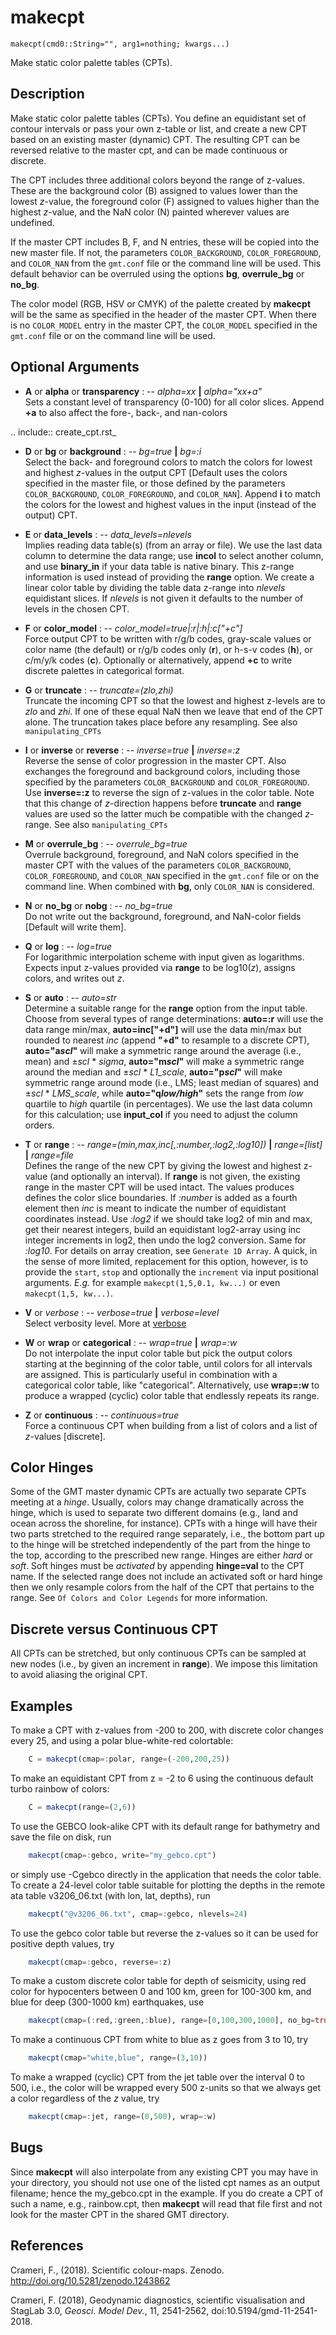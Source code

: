 # makecpt

	makecpt(cmd0::String="", arg1=nothing; kwargs...)

Make static color palette tables (CPTs).

Description
-----------

Make static color palette tables (CPTs). You define an equidistant set of contour intervals or
pass your own z-table or list, and create a new CPT based on an existing master (dynamic) CPT. The resulting
CPT can be reversed relative to the master cpt, and can be made continuous or discrete.

The CPT includes three additional colors beyond the range of z-values. These are the background color (B) assigned
to values lower than the lowest *z*-value, the foreground color (F) assigned to values higher than the highest *z*-value,
and the NaN color (N) painted wherever values are undefined.

If the master CPT includes B, F, and N entries, these will be copied into the new master file. If not, the parameters
`COLOR_BACKGROUND`, `COLOR_FOREGROUND`, and `COLOR_NAN` from the `gmt.conf` file or the command line will be used.
This default behavior can be overruled using the options **bg**, **overrule_bg** or **no_bg**.

The color model (RGB, HSV or CMYK) of the palette created by **makecpt** will be the same as specified in the header of
the master CPT. When there is no `COLOR_MODEL` entry in the master CPT, the `COLOR_MODEL` specified in the `gmt.conf`
file or on the command line will be used.

Optional Arguments
------------------

- **A** or **alpha** or **transparency** : -- *alpha=xx* **|** *alpha="xx+a"*\
    Sets a constant level of transparency (0-100) for all color slices.
    Append **+a** to also affect the fore-, back-, and nan-colors

.. include:: create_cpt.rst_

- **D** or **bg** or **background** : -- *bg=true* **|** *bg=:i*\
    Select the back- and foreground colors to match the colors for lowest and highest *z*-values in the
    output CPT [Default uses the colors specified in the master file, or those defined by the parameters
    `COLOR_BACKGROUND`, `COLOR_FOREGROUND`, and `COLOR_NAN`]. Append **i** to match the colors for the lowest
    and highest values in the input (instead of the output) CPT.

- **E** or **data_levels** : --  *data_levels=nlevels*\
    Implies reading data table(s) (from an array or file). We use the last data column to determine the data range;
    use **incol** to select another column, and use **binary_in** if your data table is native binary. This z-range
    information is used instead of providing the **range** option. We create a linear color table by dividing the
    table data z-range into *nlevels* equidistant slices. If *nlevels* is not given it defaults to the number of
    levels in the chosen CPT.

- **F** or **color_model** : -- *color_model=true|:r|:h|:c["+c"]*\
    Force output CPT to be written with r/g/b codes, gray-scale values or color name (the default) or r/g/b codes
    only (**r**), or h-s-v codes (**h**), or c/m/y/k codes (**c**). Optionally or alternatively, append **+c** to
    write discrete palettes in categorical format.

- **G** or **truncate** : -- *truncate=(zlo,zhi)*\
    Truncate the incoming CPT so that the lowest and highest z-levels are to *zlo* and *zhi*. If one of these
    equal NaN then we leave that end of the CPT alone. The truncation takes place before any resampling.
    See also `manipulating_CPTs`

- **I** or **inverse** or **reverse** : -- *inverse=true* **|** *inverse=:z*\
    Reverse the sense of color progression in the master CPT. Also exchanges the foreground and background colors,
    including those specified by the parameters `COLOR_BACKGROUND` and `COLOR_FOREGROUND`. Use **inverse=:z** to
    reverse the sign of z-values in the color table. Note that this change of *z*-direction happens before **truncate**
    and **range** values are used so the latter much be compatible with the changed *z*-range. See also `manipulating_CPTs`

- **M** or **overrule_bg** : -- *overrule_bg=true*\
    Overrule background, foreground, and NaN colors specified in the master CPT with the values of the parameters
    `COLOR_BACKGROUND`, `COLOR_FOREGROUND`, and `COLOR_NAN` specified in the `gmt.conf` file or on the command line.
    When combined with **bg**, only `COLOR_NAN` is considered.

- **N** or **no_bg** or **nobg** : -- *no_bg=true*\
    Do not write out the background, foreground, and NaN-color fields [Default will write them].

- **Q** or **log** : -- *log=true*\
    For logarithmic interpolation scheme with input given as logarithms. Expects input z-values provided via **range**
    to be log10(*z*), assigns colors, and writes out *z*.

- **S** or **auto** : -- *auto=str*\
    Determine a suitable range for the **range** option from the input table.
    Choose from several types of range determinations:
    **auto=:r** will use the data range min/max, **auto=inc["+d"]** will use the data min/max but rounded to
    nearest *inc* (append **"+d"** to resample to a discrete CPT), **auto="a*scl*"** will make a symmetric range
    around the average (i.e., mean) and ±*scl* * *sigma*, **auto="m*scl*"** will make a symmetric range around
    the median and ±*scl* * *L1_scale*, **auto="p*scl*"** will make symmetric range around mode (i.e., LMS; least
    median of squares) and ±*scl* * *LMS_scale*, while **auto="q*low/high*"** sets the range from *low* quartile
    to *high* quartile (in percentages). We use the last data column for this calculation; use **input_col** if you
    need to adjust the column orders.

- **T** or **range** : -- *range=(min,max,inc[,:number,:log2,:log10])* **|** *range=[list]* **|** *range=file*\
    Defines the range of the new CPT by giving the lowest and highest z-value (and optionally an interval). If **range**
    is not given, the existing range in the master CPT will be used intact. The values produces defines the color
    slice boundaries. If *:number* is added as a fourth element then *inc* is meant to indicate the number of
    equidistant coordinates instead. Use *:log2* if we should take log2 of min and max, get their nearest integers,
    build an equidistant log2-array using inc integer increments in log2, then undo the log2 conversion. Same for *:log10*.
    For details on array creation, see `Generate 1D Array`. A quick, in the sense of more limited, replacement for this
    option, however, is to provide the ``start``, ``stop`` and optionally the ``increment`` via input positional
    arguments. *E.g.* for example ``makecpt(1,5,0.1, kw...)`` or even ``makecpt(1,5, kw...)``.

- **V** or *verbose* : -- *verbose=true* **|** *verbose=level*\
    Select verbosity level. More at [verbose](@ref)

- **W** or **wrap** or **categorical** : -- *wrap=true* **|** *wrap=:w*\
    Do not interpolate the input color table but pick the output colors starting at the beginning of the color table,
    until colors for all intervals are assigned. This is particularly useful in combination with a categorical color
    table, like "categorical". Alternatively, use **wrap=:w** to produce a wrapped (cyclic) color table that endlessly
    repeats its range.

- **Z** or **continuous** : -- *continuous=true*\
    Force a continuous CPT when building from a list of colors and a list of *z*-values [discrete].

Color Hinges
------------

Some of the GMT master dynamic CPTs are actually two separate CPTs meeting at a *hinge*. Usually, colors may
change dramatically across the hinge, which is used to separate two different domains (e.g., land and ocean across
the shoreline, for instance). CPTs with a hinge will have their two parts stretched to the required range separately,
i.e., the bottom part up to the hinge will be stretched independently of the part from the hinge to the top, according
to the prescribed new range. Hinges are either *hard* or *soft*. Soft hinges must be *activated* by appending
**hinge=val** to the CPT name. If the selected range does not include an activated soft or hard hinge then we only
resample colors from the half of the CPT that pertains to the range. See `Of Colors and Color Legends` for more information.

Discrete versus Continuous CPT
------------------------------

All CPTs can be stretched, but only continuous CPTs can be sampled at new nodes (i.e., by given an increment in
**range**). We impose this limitation to avoid aliasing the original CPT.

Examples
--------

To make a CPT with z-values from -200 to 200, with discrete color changes every 25, and using a polar blue-white-red colortable:

```julia
    C = makecpt(cmap=:polar, range=(-200,200,25))
```

To make an equidistant CPT from z = -2 to 6 using the continuous default turbo rainbow of colors:

```julia
    C = makecpt(range=(2,6))
```

To use the GEBCO look-alike CPT with its default range for bathymetry and save the file on disk, run

```julia
    makecpt(cmap=:gebco, write="my_gebco.cpt")
```

or simply use -Cgebco directly in the application that needs the color table. To create a 24-level color table suitable
for plotting the depths in the remote ata table v3206_06.txt (with lon, lat, depths), run

```julia
    makecpt("@v3206_06.txt", cmap=:gebco, nlevels=24)
```

To use the gebco color table but reverse the z-values so it can be used for positive depth values, try

```julia
    makecpt(cmap=:gebco, reverse=:z)
```

To make a custom discrete color table for depth of seismicity, using red color for hypocenters between 0 and 100 km,
green for 100-300 km, and blue for deep (300-1000 km) earthquakes, use

```julia
    makecpt(cmap=(:red,:green,:blue), range=[0,100,300,1000], no_bg=true)
```

To make a continuous CPT from white to blue as z goes from 3 to 10, try

```julia
    makecpt(cmap="white,blue", range=(3,10))
```

To make a wrapped (cyclic) CPT from the jet table over the interval 0 to 500, i.e., the color will be wrapped every 500
z-units so that we always get a color regardless of the *z* value, try

```julia
    makecpt(cmap=:jet, range=(0,500), wrap=:w)
```

Bugs
----

Since **makecpt** will also interpolate from any existing CPT you may have in your directory, you should not use one
of the listed cpt names as an output filename; hence the my_gebco.cpt in the example. If you do create a CPT of such
a name, e.g., rainbow.cpt, then **makecpt** will read that file first and not look for the master CPT in the shared
GMT directory.

References
----------

Crameri, F., (2018). Scientific colour-maps. Zenodo. http://doi.org/10.5281/zenodo.1243862

Crameri, F. (2018), Geodynamic diagnostics, scientific visualisation and StagLab 3.0,
*Geosci. Model Dev.*, 11, 2541-2562, doi:10.5194/gmd-11-2541-2018.

